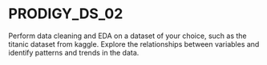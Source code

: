 # PRODIGY_DS_02
Perform data cleaning and EDA on a dataset of your choice, such as the titanic dataset from kaggle. Explore the relationships between variables and identify patterns and trends in the data.
